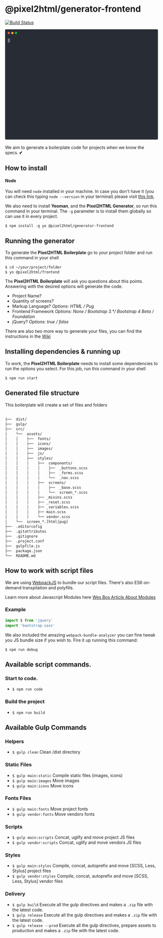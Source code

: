 # @pixel2html/generator-frontend

[![Build Status](https://travis-ci.org/Pixel2HTML/pixel2html-generator.svg?branch=master)](https://travis-ci.org/Pixel2HTML/pixel2html-generator)

<img src="./tour.svg" alt="Cool demo" />

We aim to generate a boilerplate code for projects when we know the specs. 💕

## How to install

#### Node

You will need `node` installed in your machine. In case you don't have it (you can check this typing `node --version` in your terminal) please visit [this link](https://nodejs.org/en/download/).

We also need to install **Yeoman**, and the **Pixel2HTML Generator**, so run this command in your terminal. The `-g` parameter is to install them globally so can use it in every project.
```shell
$ npm install -g yo @pixel2html/generator-frontend
```

## Running the generator

To generate the **Pixel2HTML Boilerplate** go to your project folder and run this command in your shell

```
$ cd ~/your/project/folder
$ yo @pixel2html/frontend
```
The **Pixel2HTML Boilerplate** will ask you questions about this points. Answering with the desired options will generate the code.

* Project Name?
* Quantity of screens?
* Markup Language? _Options: HTML / Pug_
* Frontend Framework _Options: None / Bootstrap 3.*/ Bootstrap 4 Beta / Foundation_
* jQuery? _Options: true / false_

There are also two more way to generate your files, you can find the instructions in the [Wiki](https://github.com/Pixel2HTML/pixel2html-generator/wiki/Running-the-Pixel2HTML-Generator)


## Installing dependencies & running up
To work, the **Pixel2HTML Boilerplate** needs to install some dependencies to run the options you select.
For this job, run this command in your shell

```
$ npm run start
```

## Generated file structure

This boilerplate will create a set of files and folders

```

├──  dist/
├──  gulp/
├──  src/
│    └──  assets/
│    │    ├──  fonts/
│    │    ├──  icons/
│    │    ├──  images/
│    │    ├──  js/
│    │    ├──  styles/
│    │    │    ├──  components/
│    │    │    │    ├──  _buttons.scss
│    │    │    │    ├──  _forms.scss
│    │    │    │    └──  _nav.scss
│    │    │    ├──  screens/
│    │    │    │    ├──  _base.scss
│    │    │    │    └──  screen_*.scss
│    │    │    ├── _mixins.scss
│    │    │    ├── _reset.scss
│    │    │    ├── _variables.scss
│    │    │    ├── main.scss
│    │    │    └── vendor.scss
│    └──  screen_*.[html|pug]
├──  .editorcofig
├──  .gitattributes
├──  .gitignore
├──  .project.conf
├──  gulpfile.js
├──  package.json
└──  README.md
```

## How to work with script files

We are using [WebpackJS](https://webpack.js.org/) to bundle our script files. There's also ES6 on-demand transpilation and polyfills.

Learn more about Javascript Modules here [Wes Bos Article About Modules](http://wesbos.com/javascript-modules/)

### Example

```js
import $ from 'jquery'
import 'bootstrap-sass'

```

We also included the amazing `webpack-bundle-analyzer` you can fine tweak you JS bundle size if you wish to. Fire it up running this command:

```
$ npm run debug
```



## Available script commands.

### Start to code.
* `$ npm run code`

### Build the project
* `$ npm run build`


## Available Gulp Commands

### Helpers
* `$ gulp clean` Clean /dist directory

### Static Files
* `$ gulp main:static` Compile static files (images, icons)
* `$ gulp main:images` Move images
* `$ gulp main:icons` Move icons

### Fonts Files
* `$ gulp main:fonts` Move project fonts
* `$ gulp vendor:fonts` Move vendors fonts

### Scripts
* `$ gulp main:scripts` Concat, uglify and move project JS files
* `$ gulp vendor:scripts` Concat, uglify and move vendors JS files

### Styles
* `$ gulp main:styles` Compile, concat, autoprefix and move [SCSS, Less, Stylus] project files
* `$ gulp vendor:styles` Compile, concat, autoprefix and move [SCSS, Less, Stylus] vendor files

### Delivery
 * `$ gulp build` Execute all the gulp directives and makes a `.zip` file with the latest code.
 * `$ gulp release` Execute all the gulp directives and makes a `.zip` file with the latest code.
 * `$ gulp release --prod` Execute all the gulp directives, prepare assets to production and makes a `.zip` file with the latest code.
